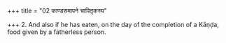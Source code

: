 +++
title = "02 काण्डसमापने चापितृकस्य"

+++
2. And also if he has eaten, on the day of the completion of a Kāṇḍa, food given by a fatherless person.
